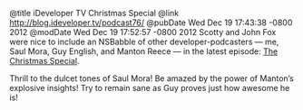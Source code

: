 @title iDeveloper TV Christmas Special
@link http://blog.ideveloper.tv/podcast76/
@pubDate Wed Dec 19 17:43:38 -0800 2012
@modDate Wed Dec 19 17:52:57 -0800 2012
Scotty and John Fox were nice to include an NSBabble of other developer-podcasters — me, Saul Mora, Guy English, and Manton Reece — in the latest episode: <a href="http://blog.ideveloper.tv/podcast76/">The Christmas Special</a>.

Thrill to the dulcet tones of Saul Mora! Be amazed by the power of Manton’s explosive insights! Try to remain sane as Guy proves just how awesome he is!
